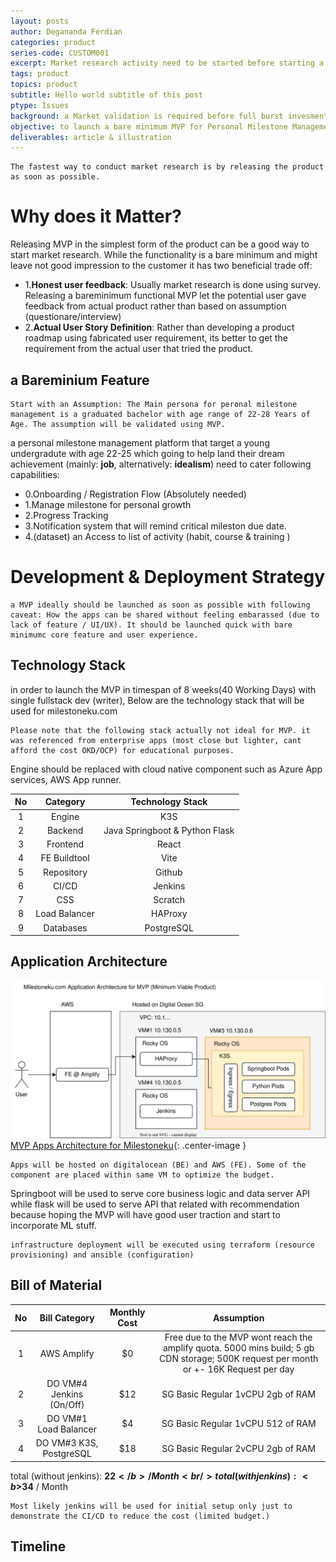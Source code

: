 ```yaml
---
layout: posts
author: Degananda Ferdian
categories: product
series-code: CUSTOM001
excerpt: Market research activity need to be started before starting a B2C (Business to Customer) product. There are several form of the research. MVP is one of it.
tags: product
topics: product
subtitle: Hello world subtitle of this post
ptype: Issues
background: a Market validation is required before full burst invesment on product development to reduce potential risk.
objective: to launch a bare minimum MVP for Personal Milestone Management Platform.
deliverables: article & illustration
---
```


    The fastest way to conduct market research is by releasing the product as soon as possible.

# Why does it Matter?

Releasing MVP in the simplest form of the product can be a good way to start market research. While the functionality is a bare minimum and might leave not good impression to the customer it has two beneficial trade off:

- 1.**Honest user feedback**: Usually market research is done using survey. Releasing a bareminimum functional MVP let the potential user gave feedback from actual product rather than based on assumption (questionare/interview)
- 2.**Actual User Story Definition**: Rather than developing a product roadmap using fabricated user requirement, its better to get the requirement from the actual user that tried the product.

## a Bareminium Feature

    Start with an Assumption: The Main persona for peronal milestone management is a graduated bachelor with age range of 22-28 Years of Age. The assumption will be validated using MVP.

a personal milestone management platform that target a young undergradute with age 22-25 which going to help land their dream achievement (mainly: <b>job</b>, alternatively: <b>idealism</b>) need to cater following capabilities:

- 0.Onboarding / Registration Flow (Absolutely needed)
- 1.Manage milestone for personal growth
- 2.Progress Tracking
- 3.Notification system that will remind critical mileston due date.
- 4.(dataset) an Access to list of activity (habit, course & training )

# Development & Deployment Strategy

    a MVP ideally should be launched as soon as possible with following caveat: How the apps can be shared without feeling embarassed (due to lack of feature / UI/UX). It should be launched quick with bare minimumc core feature and user experience.

## Technology Stack

in order to launch the MVP in timespan of 8 weeks(40 Working Days) with single fullstack dev (writer), Below are the technology stack that will be used for milestoneku.com 

    Please note that the following stack actually not ideal for MVP. it was referenced from enterprise apps (most close but lighter, cant afford the cost OKD/OCP) for educational purposes. 

Engine should be replaced with cloud native component such as Azure App services, AWS App runner.

| No | Category | Technology Stack   |
|:--------:|:-------:|:------:|
| 1 | Engine  |  K3S | 
| 2 | Backend  |  Java Springboot & Python Flask | 
| 3 | Frontend  |  React | 
| 4 | FE Buildtool  |  Vite | 
| 5 | Repository | Github |
| 6 | CI/CD | Jenkins |
| 7 | CSS | Scratch |
| 8 | Load Balancer | HAProxy |
| 9 | Databases | PostgreSQL |


## Application Architecture

![postimage100](/assets/images/2025-05/milestoneku.svg)
[MVP Apps Architecture for Milestoneku](/assets/images/2025-05/milestoneku.jpg){: .center-image }

    Apps will be hosted on digitalocean (BE) and AWS (FE). Some of the component are placed within same VM to optimize the budget.

Springboot will be used to serve core business logic and data server API while flask will be used to serve API that related with recommendation because hoping the MVP will have good user traction and start to incorporate ML stuff.

    infrastructure deployment will be executed using terraform (resource provisioning) and ansible (configuration)

## Bill of Material


| No | Bill Category | Monthly Cost |  Assumption   |
|:--------:|:-------:|:------:|:------:|
| 1 | AWS Amplify  |  $0 | Free due to the MVP wont reach the amplify quota. 5000 mins build; 5 gb CDN storage; 500K request per month or +- 16K Request per day | 
| 2 | DO VM#4 Jenkins (On/Off)  |  $12 | SG Basic Regular 1vCPU 2gb of RAM | 
| 3 | DO VM#1 Load Balancer  |  $4 | SG Basic Regular 1vCPU 512 of RAM | 
| 4 | DO VM#3 K3S, PostgreSQL  |  $18 | SG Basic Regular 2vCPU 2gb of RAM | 

total (without jenkins): <b>$22</b> / Month <br />
total (with jenkins): <b>$34</b> / Month

    Most likely jenkins will be used for initial setup only just to demonstrate the CI/CD to reduce the cost (limited budget.)

## Timeline

<link  rel="stylesheet"  type="text/css"  href="/assets/css/dganttchart-style.css">
<div id="myganttchart"></div>
<script  src="/assets/js/dganttchart.min.js"></script>
<script>
            let data = [
                {
                    "startDate": "2025-03",
                    "endDate": "2025-04",
                    "itemName": "Build FE"
                },
                {
                    "startDate": "2025-03",
                    "endDate": "2025-04",
                    "itemName": "Backend Development"
                },
                {
                    "startDate": "2025-03",
                    "endDate": "2025-08",
                    "itemName": "User Traction Monitoring"
                },
            ];

            let separator = [
                {
                    index: 0,
                    separatorName: "Development"
                },
                {
                    index: 2,
                    separatorName: "Test the water"
                }
            ]
            var myChart = new DGanttChart("myganttchart", data, separator);            
</script>
